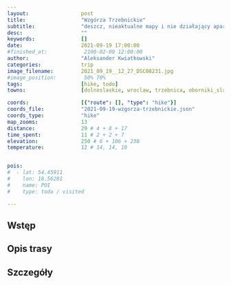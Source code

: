```yaml
---
layout:                 post
title:                  "Wzgórza Trzebnickie"
subtitle:               "deszcz, nieaktualne mapy i nie działający aparat"
desc:                   ""
keywords:               []
date:                   2021-09-19 17:00:00
#finished_at:            2100-02-09 12:00:00
author:                 "Aleksander Kwiatkowski"
categories:             trip
image_filename:         2021_09_19__12_27_DSC08231.jpg
#image_position:         50% 70%
tags:                   [hike, todo]
towns:                  [dolnoslaskie, wroclaw, trzebnica, oborniki_slaskie,]

coords:                 [{"route": [], "type": "hike"}]
coords_file:            "2021-09-19-wzgorza-trzebnickie.json"
coords_type:            "hike"
map_zooms:              13
distance:               29 # 4 + 8 + 17
time_spent:             11 # 2 + 2 + 7
elevation:              250 # 6 + 106 + 238
temperature:            12 # 14, 14, 10


pois:
#  - lat: 54.45911
#    lon: 18.56281
#    name: POI
#    type: todo / visited

---
```



## Wstęp

## Opis trasy

## Szczegóły
